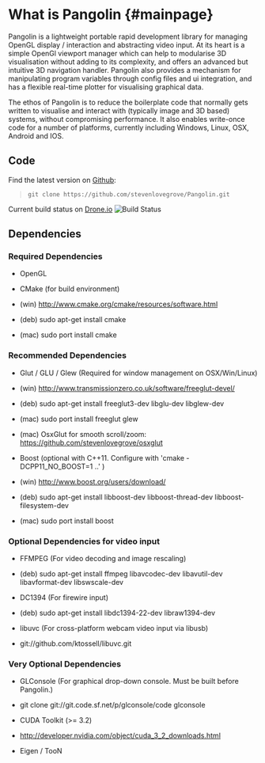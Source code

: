 What is Pangolin {#mainpage}
====================================

Pangolin is a lightweight portable rapid development library for managing OpenGL
display / interaction and abstracting video input. At its heart is a simple
OpenGl viewport manager which can help to modularise 3D visualisation without
adding to its complexity, and offers an advanced but intuitive 3D navigation
handler. Pangolin also provides a mechanism for manipulating program variables
through config files and ui integration, and has a flexible real-time plotter
for visualising graphical data.

The ethos of Pangolin is to reduce the boilerplate code that normally
gets written to visualise and interact with (typically image and 3D
based) systems, without compromising performance. It also enables write-once
code for a number of platforms, currently including Windows, Linux, OSX, Android
and IOS.

## Code ##

Find the latest version on [Github](http://github.com/stevenlovegrove/Pangolin):
>     git clone https://github.com/stevenlovegrove/Pangolin.git

Current build status on [Drone.io](https://drone.io/github.com/stevenlovegrove/Pangolin)
![Build Status](https://drone.io/github.com/stevenlovegrove/Pangolin/status.png)

## Dependencies ##

### Required Dependencies ###

* OpenGL

* CMake (for build environment)
 * (win) http://www.cmake.org/cmake/resources/software.html
 * (deb) sudo apt-get install cmake
 * (mac) sudo port install cmake

### Recommended Dependencies ###

* Glut / GLU / Glew (Required for window management on OSX/Win/Linux)
 * (win) http://www.transmissionzero.co.uk/software/freeglut-devel/
 * (deb) sudo apt-get install freeglut3-dev libglu-dev libglew-dev
 * (mac) sudo port install freeglut glew
 * (mac) OsxGlut for smooth scroll/zoom: https://github.com/stevenlovegrove/osxglut

* Boost (optional with C++11. Configure with 'cmake -DCPP11_NO_BOOST=1 ..' )
 * (win) http://www.boost.org/users/download/
 * (deb) sudo apt-get install libboost-dev libboost-thread-dev libboost-filesystem-dev
 * (mac) sudo port install boost

### Optional Dependencies for video input ###

* FFMPEG (For video decoding and image rescaling)
 * (deb) sudo apt-get install ffmpeg libavcodec-dev libavutil-dev libavformat-dev libswscale-dev

* DC1394 (For firewire input)
 * (deb) sudo apt-get install libdc1394-22-dev libraw1394-dev

* libuvc (For cross-platform webcam video input via libusb)
 * git://github.com/ktossell/libuvc.git

### Very Optional Dependencies ###

* GLConsole (For graphical drop-down console. Must be built before Pangolin.)
 * git clone git://git.code.sf.net/p/glconsole/code glconsole

* CUDA Toolkit (>= 3.2)
 * http://developer.nvidia.com/object/cuda_3_2_downloads.html

* Eigen / TooN

